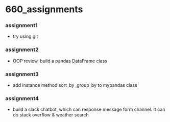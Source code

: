 # 660_assignments

### assignment1 
- try using git

### assignment2 
- OOP review, build a pandas DataFrame class

### assignment3
- add instance method sort_by ,group_by to mypandas class

### assignment4
- build a slack chatbot, which can response message form channel. It can do stack overflow & weather search


